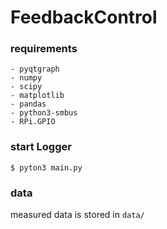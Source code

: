 # FeedbackControl

### requirements
```
- pyqtgraph
- numpy
- scipy
- matplotlib
- pandas
- python3-smbus
- RPi.GPIO
```

### start Logger
```
$ pyton3 main.py
```

### data

measured data is stored in `data/`
